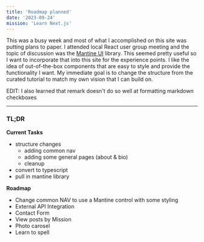 ```yaml
---
title: 'Roadmap planned'
date: '2023-09-24'
mission: 'Learn Next.js'
---
```


This was a busy week and most of what I accomplished on this site was putting plans to paper. I attended local React user group meeting and the topic of 
discussion was the [Mantine UI](https://mantine.dev/) library. This seemed pretty useful so I want to incorporate that into this site for the 
experience points. I like the idea of out-of-the-box components that are easy to style and provide the functionality I want.
My immediate goal is to change the structure from the curated tutorial to match my own vision that I can build on.

EDIT: I also learned that remark doesn't do so well at formatting markdown checkboxes

---
### TL;DR
**Current Tasks**

- structure changes
  - adding common nav
  - adding some general pages (about & bio)
  - cleanup
- convert to typescript
- pull in mantine library

**Roadmap**

- Change common NAV to use a Mantine control with some styling
- External API Integration
- Contact Form
- View posts by Mission
- Photo carosel
- Learn to spell
